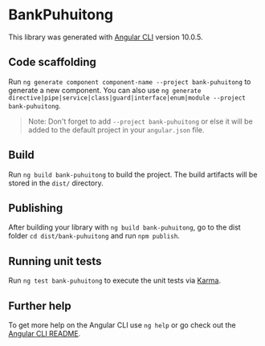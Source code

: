 # BankPuhuitong

This library was generated with [Angular CLI](https://github.com/angular/angular-cli) version 10.0.5.

## Code scaffolding

Run `ng generate component component-name --project bank-puhuitong` to generate a new component. You can also use `ng generate directive|pipe|service|class|guard|interface|enum|module --project bank-puhuitong`.
> Note: Don't forget to add `--project bank-puhuitong` or else it will be added to the default project in your `angular.json` file. 

## Build

Run `ng build bank-puhuitong` to build the project. The build artifacts will be stored in the `dist/` directory.

## Publishing

After building your library with `ng build bank-puhuitong`, go to the dist folder `cd dist/bank-puhuitong` and run `npm publish`.

## Running unit tests

Run `ng test bank-puhuitong` to execute the unit tests via [Karma](https://karma-runner.github.io).

## Further help

To get more help on the Angular CLI use `ng help` or go check out the [Angular CLI README](https://github.com/angular/angular-cli/blob/master/README.md).
